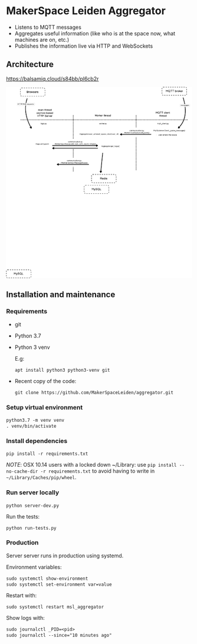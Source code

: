 # MakerSpace Leiden Aggregator

- Listens to MQTT messages
- Aggregates useful information (like who is at the space now, what machines are on, etc.)
- Publishes the information live via HTTP and WebSockets

## Architecture

https://balsamiq.cloud/s84bb/pl6cb2r

![Aggregator Architecture](Aggregator%20Architecture.png)


## Installation and maintenance

### Requirements
- git
- Python 3.7
- Python 3 venv
 
  E.g:
 
      apt install python3 python3-venv git

- Recent copy of the code:

      git clone https://github.com/MakerSpaceLeiden/aggregator.git

### Setup virtual environment

    python3.7 -m venv venv
    . venv/bin/activate

### Install dependencies

    pip install -r requirements.txt 

_NOTE_: OSX 10.14 users with a locked down ~/Library: use
`pip install --no-cache-dir -r requirements.txt`
to avoid having to write in `~/Library/Caches/pip/wheel`.

### Run server locally

    python server-dev.py
    
Run the tests:

    python run-tests.py


### Production

Server server runs in production using systemd.

Environment variables:

    sudo systemctl show-environment
    sudo systemctl set-environment var=value

Restart with:

    sudo systemctl restart msl_aggregator

Show logs with:

    sudo journalctl _PID=<pid>
    sudo journalctl --since="10 minutes ago"
